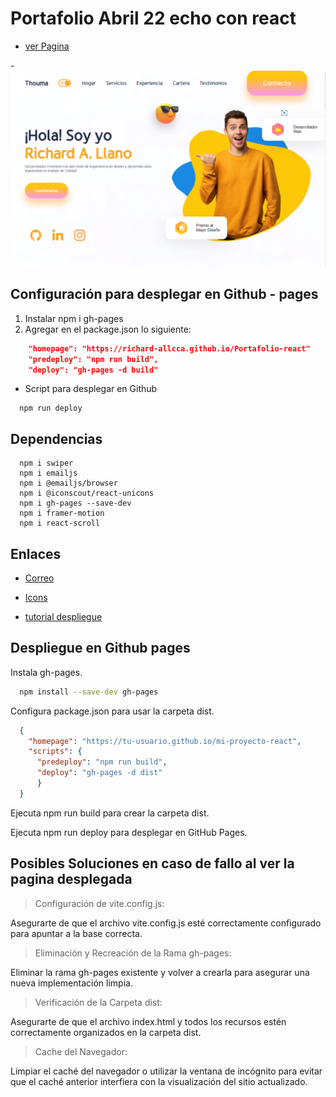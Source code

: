 # Portafolio Abril 22 echo con react

- [ver Pagina](https://bright-peony-dc37e6.netlify.app/)

<!-- <img src="./src/assets/potafolio-react.png" > -->
-![Vista Previa](./src/assets/potafolio-react.png)

## Configuración para desplegar en Github - pages

1. Instalar npm i gh-pages
2. Agregar en el package.json lo siguiente:

``` json
    "homepage": "https://richard-allcca.github.io/Portafolio-react"
    "predeploy": "npm run build",
    "deploy": "gh-pages -d build"
```

- Script para desplegar en Github

``` npm
  npm run deploy
```

## Dependencias

``` npm
  npm i swiper
  npm i emailjs
  npm i @emailjs/browser
  npm i @iconscout/react-unicons
  npm i gh-pages --save-dev
  npm i framer-motion
  npm i react-scroll
```

## Enlaces

- [Correo](https://www.emailjs.com/)
- [Icons](https://iconscout.com/unicons)

- [tutorial despliegue](https://www.youtube.com/watch?v=82XNPIiHvOQ)

## Despliegue en Github pages

Instala gh-pages.

```bash
  npm install --save-dev gh-pages
```

Configura package.json para usar la carpeta dist.

```json
  {
    "homepage": "https://tu-usuario.github.io/mi-proyecto-react",
    "scripts": {
      "predeploy": "npm run build",
      "deploy": "gh-pages -d dist"
      }
  }
```

Ejecuta npm run build para crear la carpeta dist.

Ejecuta npm run deploy para desplegar en GitHub Pages.

## Posibles Soluciones en caso de fallo al ver la pagina desplegada

> Configuración de vite.config.js:

Asegurarte de que el archivo vite.config.js esté correctamente configurado para apuntar a la base correcta.

> Eliminación y Recreación de la Rama gh-pages:

Eliminar la rama gh-pages existente y volver a crearla para asegurar una nueva implementación limpia.

> Verificación de la Carpeta dist:

Asegurarte de que el archivo index.html y todos los recursos estén correctamente organizados en la carpeta dist.

> Cache del Navegador:

Limpiar el caché del navegador o utilizar la ventana de incógnito para evitar que el caché anterior interfiera con la visualización del sitio actualizado.
